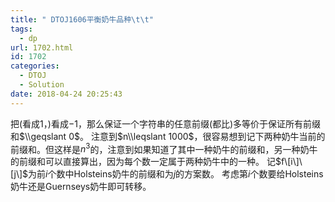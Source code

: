 ```yaml
---
title: " DTOJ1606平衡奶牛品种\t\t"
tags:
  - dp
url: 1702.html
id: 1702
categories:
  - DTOJ
  - Solution
date: 2018-04-24 20:25:43
---
```


把$($看成$1$，$)$看成$-1$，那么保证一个字符串的任意前缀$($都比$)$多等价于保证所有前缀和$\\geqslant 0$。 注意到$n\\leqslant 1000$，很容易想到记下两种奶牛当前的前缀和。但这样是$n^3$的，注意到如果知道了其中一种奶牛的前缀和，另一种奶牛的前缀和可以直接算出，因为每个数一定属于两种奶牛中的一种。 记$f\[i\]\[j\]$为前$i$个数中Holsteins奶牛的前缀和为$j$的方案数。 考虑第$i$个数要给Holsteins奶牛还是Guernseys奶牛即可转移。